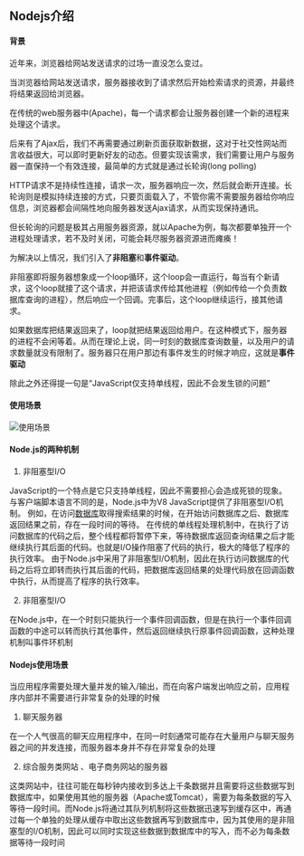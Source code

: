 ## Nodejs介绍

#### 背景

近年来，浏览器给网站发送请求的过场一直没怎么变过。

当浏览器给网站发送请求，服务器接收到了请求然后开始检索请求的资源，并最终将结果返回给浏览器。

在传统的web服务器中(Apache)，每一个请求都会让服务器创建一个新的进程来处理这个请求。

后来有了Ajax后，我们不再需要通过刷新页面获取新数据，这对于社交性网站而言收益很大，可以即时更新好友的动态。但要实现该需求，我们需要让用户与服务器一直保持一个有效连接，最简单的方式就是通过长轮询(long polling)

HTTP请求不是持续性连接，请求一次，服务器响应一次，然后就会断开连接。长轮询则是模拟持续连接的方式，只要页面载入了，不管你需不需要服务器给你响应信息，浏览器都会间隔性地向服务器发送Ajax请求，从而实现保持通讯。

但长轮询的问题是极其占用服务器资源，就以Apache为例，每次都要单独开一个进程处理请求，若不及时关闭，可能会耗尽服务器资源进而瘫痪！

为解决以上情况，我们引入了**非阻塞**和**事件驱动**。

非阻塞即将服务器想象成一个loop循环，这个loop会一直运行，每当有个新请求，这个loop就接了这个请求，并把该请求传给其他进程（例如传给一个负责数据库查询的进程），然后响应一个回调。完事后，这个loop继续运行，接其他请求。

如果数据库把结果返回来了，loop就把结果返回给用户。在这种模式下，服务器的进程不会闲等着。从而在理论上说，同一时刻的数据库查询数量，以及用户的请求数量就没有限制了。服务器只在用户那边有事件发生的时候才响应，这就是**事件驱动**

除此之外还得提一句是“JavaScript仅支持单线程，因此不会发生锁的问题”

#### 使用场景
![使用场景](https://static.cnodejs.org/FlXC-FcqbkX4B9ToqUVEy1m-H9Vl)

#### Node.js的两种机制
1.  非阻塞型I/O

JavaScript的一个特点是它只支持单线程，因此不需要担心会造成死锁的现象。 与客户端脚本语言不同的是，Node.js中为V8 JavaScript提供了非阻塞型I/O机制。 例如，在访问[数据库](https://cloud.tencent.com/solution/database?from=10680)取得搜索结果的时候，在开始访问数据库之后、数据库返回结果之前，存在一段时间的等待。 在传统的单线程处理机制中，在执行了访问数据库的代码之后，整个线程都将暂停下来，等待数据库返回查询结果之后才能继续执行其后面的代码。也就是I/O操作阻塞了代码的执行，极大的降低了程序的执行效率。 由于Node.js中采用了非阻塞型I/O机制，因此在执行访问数据库的代码之后将立即转而执行其后面的代码，把数据库返回结果的处理代码放在回调函数中执行，从而提高了程序的执行效率。

2.  非阻塞型I/O

在Node.js中，在一个时刻只能执行一个事件回调函数，但是在执行一个事件回调函数的中途可以转而执行其他事件，然后返回继续执行原事件回调函数，这种处理机制叫事件环机制

#### Nodejs使用场景
当应用程序需要处理大量并发的输入/输出，而在向客户端发出响应之前，应用程序内部并不需要进行非常复杂的处理的时候

1.  聊天服务器

在一个人气很高的聊天应用程序中，在同一时刻通常可能存在大量用户与聊天服务器之间的并发连接，而服务器本身并不存在非常复杂的处理

2.  综合服务类网站 、电子商务网站的服务器

这类网站中，往往可能在每秒钟内接收到多达上千条数据并且需要将这些数据写到数据库中，如果使用其他的服务器（Apache或Tomcat），需要为每条数据的写入等待一段时间。而Node.js将通过其队列机制将这些数据迅速写到缓存区中，再通过每一个单独的处理从缓存中取出这些数据再写到数据库中，因为其使用的是非阻塞型的I/O机制，因此可以同时实现这些数据到数据库中的写入，而不必为每条数据等待一段时间
